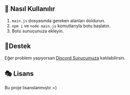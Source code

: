 ## 🎊 Nasıl Kullanılır
1. `main.js` dosyasında gereken alanları doldurun.
2. `npm i` ve `node main.js` komutlarıyla botu başlatın.
3. Botu sunucunuza ekleyin.

## 🧨Destek
Eğer problem yaşıyorsan [Discord Sunucumuza](https://discord.gg/a2RvZm5KN8) katılabilirsin.


## 🎭 Lisans

Bu proje lisanslanmıştır =)

